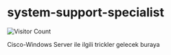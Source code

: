 # system-support-specialist
![Visitor Count](https://profile-counter.glitch.me/{kemalcankrlsn}/count.svg)

Cisco-Windows Server ile ilgili trickler gelecek buraya
